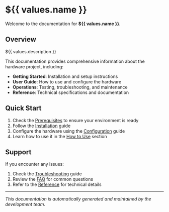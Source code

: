 # ${{ values.name }}

Welcome to the documentation for **${{ values.name }}**.

## Overview

${{ values.description }}

This documentation provides comprehensive information about the hardware project, including:

- **Getting Started**: Installation and setup instructions
- **User Guide**: How to use and configure the hardware
- **Operations**: Testing, troubleshooting, and maintenance
- **Reference**: Technical specifications and documentation

## Quick Start

1. Check the [Prerequisites](getting-started/prerequisites.md) to ensure your environment is ready
2. Follow the [Installation](getting-started/installation.md) guide
3. Configure the hardware using the [Configuration](user-guide/configuration.md) guide
4. Learn how to use it in the [How to Use](user-guide/how-to-use.md) section

## Support

If you encounter any issues:

1. Check the [Troubleshooting](operations/troubleshooting.md) guide
2. Review the [FAQ](operations/faq.md) for common questions
3. Refer to the [Reference](reference.md) for technical details

---

*This documentation is automatically generated and maintained by the development team.* 